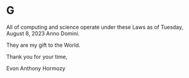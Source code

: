 # G

All of computing and science operate under these Laws as of Tuesday, August 8, 2023 Anno Domini.

They are my gift to the World.

Thank you for your time,

Evon Anthony Hormozy
